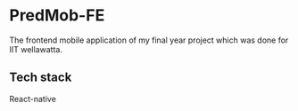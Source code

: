 # PredMob-FE

The frontend mobile application of my final year project which was done for IIT wellawatta.

## Tech stack
React-native
